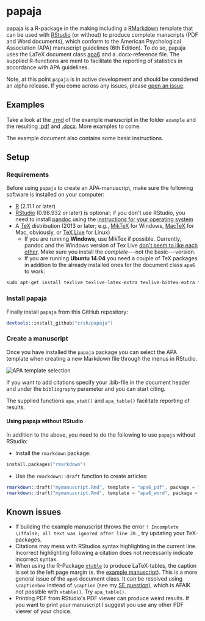# papaja
papaja is a R-package in the making including a [RMarkdown](http://rmarkdown.rstudio.com/) template that can be used with [RStudio](http://www.rstudio.com/) (or without) to produce complete manscripts (PDF and Word documents), which conform to the American Psychological Association (APA) manuscript guidelines (6th Edition). To do so, papaja uses the LaTeX document class [apa6](http://www.ctan.org/pkg/apa6) and a .docx-reference file. The supplied R-functions are ment to facilitate the reporting of statistics in accordance with APA guidelines.

Note, at this point `papaja` is in active development and should be considered an alpha release. If you come across any issues, please [open an issue](https://github.com/crsh/papaja/issues).

## Examples
Take a look at the [.rmd](https://github.com/crsh/papaja/blob/master/example/example.rmd) of the example manuscript in the folder `example` and the resulting [.pdf](https://raw.githubusercontent.com/crsh/papaja/master/example/example.pdf) and [.docx](https://raw.githubusercontent.com/crsh/papaja/master/example/example.docx). More examples to come.

The example document also contains some basic instructions.

## Setup
### Requirements
Before using `papaja` to create an APA-manuscript, make sure the following software is installed on your computer:

- [R](http://www.r-project.org/) (2.11.1 or later)
- [RStudio](http://www.rstudio.com/) (0.98.932 or later) is optional; if you don't use RStudio, you need to install [pandoc](http://johnmacfarlane.net/pandoc/) using the [instructions for your operating system](https://github.com/rstudio/rmarkdown/blob/master/PANDOC.md)
- A [TeX](http://de.wikipedia.org/wiki/TeX) distribution (2013 or later; e.g., [MikTeX](http://miktex.org/) for Windows, [MacTeX](https://tug.org/mactex/) for Mac, obviously, or [TeX Live](http://www.tug.org/texlive/) for Linux)
  - If you are running **Windows**, use MikTex if possible. Currently, pandoc and the Windows version of Tex Live [don't seem to like each other](https://github.com/rstudio/rmarkdown/issues/6). Make sure you install the *complete*---not the basic---version.
  - If you are running **Ubuntu 14.04** you need a couple of TeX packages in addition to the already installed ones for the document class `apa6` to work:

```S
sudo apt-get install texlive texlive-latex-extra texlive-bibtex-extra texlive-publishers texlive-fonts-recommended texlive-fonts-extra texlive-humanities
````

### Install papaja
Finally install `papaja` from this GitHub repository:

```S
devtools::install_github("crsh/papaja")
```

### Create a manuscript
Once you have installed the `papaja` package you can select the APA template when creating a new Markdown file through the menus in RStudio.

![APA template selection](https://www.dropbox.com/s/f1q6sb0ma0ligm9/template_selection.png?dl=1)

If you want to add citations specify your .bib-file in the document header and under the `bibliography` parameter and you can start citing.

The supplied functions `apa_stat()` and `apa_table()` facilitate reporting of results.

#### Using papaja without RStudio
In addition to the above, you need to do the following to use `papaja` without RStudio:

- Install the `rmarkdown` package:

```S
install.packages("rmarkdown")
```

- Use the `rmarkdown::draft` function to create articles:

```S
rmarkdown::draft("mymanuscript.Rmd", template = "apa6_pdf", package = "papaja")
rmarkdown::draft("mymanuscript.Rmd", template = "apa6_word", package = "papaja")
```

## Known issues
- If building the example manuscript throws the error `! Incomplete \iffalse; all text was ignored after line 20.`, try updating your TeX-packages.
- Citations may mess with RStudios syntax highlighting in the current line. Incorrect highlighting following a citation does not necessarily indicate incorrect syntax.
- When using the R-Package [`xtable`](http://cran.r-project.org/web/packages/xtable/index.html) to produce LaTeX-tables, the caption is set to the left page margin (s. the [example manuscript](https://github.com/crsh/papaja/blob/master/example/example.pdf)). This is a more general issue of the `apa6` document class. It can be resolved using `\captionbox` instead of `\caption` (see my [SE question](http://tex.stackexchange.com/questions/42209/centering-tables-in-document-class-apa6)), which is AFAIK not possible with `xtable()`. Try  `apa_table()`.
- Printing PDF from RStudio's PDF viewer can produce weird results. If you want to print your manuscript I suggest you use any other PDF viewer of your choice.
